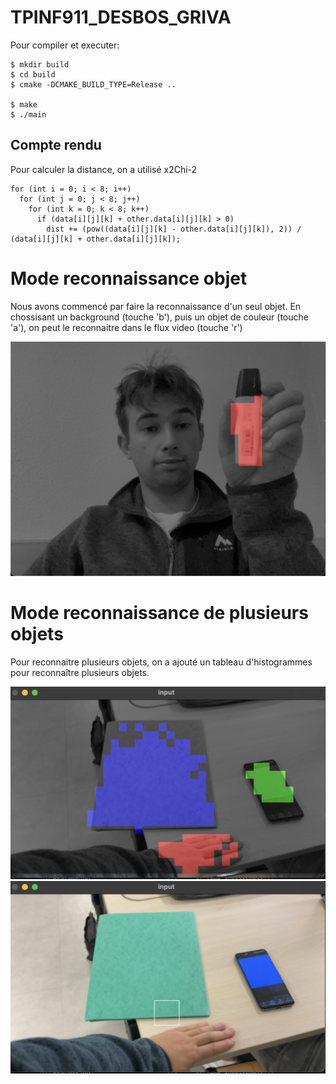 # TPINF911_DESBOS_GRIVA

Pour compiler et executer:

    $ mkdir build
    $ cd build
    $ cmake -DCMAKE_BUILD_TYPE=Release ..

    $ make
    $ ./main

## Compte rendu

Pour calculer la distance, on a utilisé x2Chi-2 

    for (int i = 0; i < 8; i++)
      for (int j = 0; j < 8; j++)
        for (int k = 0; k < 8; k++)
          if (data[i][j][k] + other.data[i][j][k] > 0)
            dist += (pow((data[i][j][k] - other.data[i][j][k]), 2)) / (data[i][j][k] + other.data[i][j][k]);

# Mode reconnaissance objet

Nous avons commencé par faire la reconnaissance d'un seul objet.
En chossisant un background (touche 'b'), puis un objet de couleur (touche 'a'), on peut le reconnaitre dans le flux video (touche 'r')

![alt reconnaissance d'un surligneur jaune](images/surligneur.png)

# Mode reconnaissance de plusieurs objets

Pour reconnaitre plusieurs objets, on a ajouté un tableau d'histogrammes pour reconnaître plusieurs objets.

![alt reconnaissance de plusieurs objets](images/3colors.png) ![alt reconnaissance de plusieurs objets](images/3colorsRaw.png)


